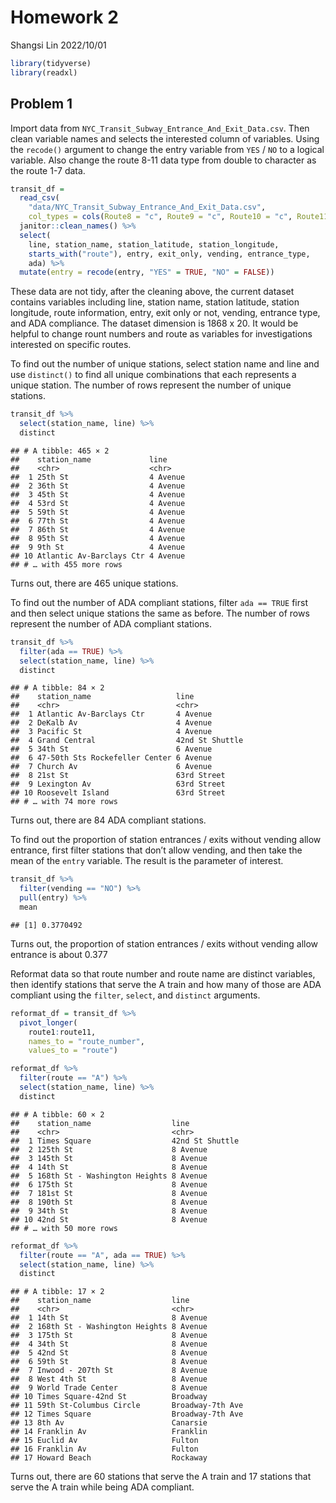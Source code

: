 Homework 2
================
Shangsi Lin
2022/10/01

``` r
library(tidyverse)
library(readxl)
```

## Problem 1

Import data from `NYC_Transit_Subway_Entrance_And_Exit_Data.csv`. Then
clean variable names and selects the interested column of variables.
Using the `recode()` argument to change the entry variable from `YES` /
`NO` to a logical variable. Also change the route 8-11 data type from
double to character as the route 1-7 data.

``` r
transit_df = 
  read_csv(
    "data/NYC_Transit_Subway_Entrance_And_Exit_Data.csv",
    col_types = cols(Route8 = "c", Route9 = "c", Route10 = "c", Route11 = "c")) %>% 
  janitor::clean_names() %>% 
  select(
    line, station_name, station_latitude, station_longitude, 
    starts_with("route"), entry, exit_only, vending, entrance_type, 
    ada) %>% 
  mutate(entry = recode(entry, "YES" = TRUE, "NO" = FALSE))
```

These data are not tidy, after the cleaning above, the current dataset
contains variables including line, station name, station latitude,
station longitude, route information, entry, exit only or not, vending,
entrance type, and ADA compliance. The dataset dimension is 1868 x 20.
It would be helpful to change rount numbers and route as variables for
investigations interested on specific routes.

To find out the number of unique stations, select station name and line
and use `distinct()` to find all unique combinations that each
represents a unique station. The number of rows represent the number of
unique stations.

``` r
transit_df %>% 
  select(station_name, line) %>% 
  distinct
```

    ## # A tibble: 465 × 2
    ##    station_name             line    
    ##    <chr>                    <chr>   
    ##  1 25th St                  4 Avenue
    ##  2 36th St                  4 Avenue
    ##  3 45th St                  4 Avenue
    ##  4 53rd St                  4 Avenue
    ##  5 59th St                  4 Avenue
    ##  6 77th St                  4 Avenue
    ##  7 86th St                  4 Avenue
    ##  8 95th St                  4 Avenue
    ##  9 9th St                   4 Avenue
    ## 10 Atlantic Av-Barclays Ctr 4 Avenue
    ## # … with 455 more rows

Turns out, there are 465 unique stations.

To find out the number of ADA compliant stations, filter `ada == TRUE`
first and then select unique stations the same as before. The number of
rows represent the number of ADA compliant stations.

``` r
transit_df %>% 
  filter(ada == TRUE) %>% 
  select(station_name, line) %>% 
  distinct
```

    ## # A tibble: 84 × 2
    ##    station_name                   line           
    ##    <chr>                          <chr>          
    ##  1 Atlantic Av-Barclays Ctr       4 Avenue       
    ##  2 DeKalb Av                      4 Avenue       
    ##  3 Pacific St                     4 Avenue       
    ##  4 Grand Central                  42nd St Shuttle
    ##  5 34th St                        6 Avenue       
    ##  6 47-50th Sts Rockefeller Center 6 Avenue       
    ##  7 Church Av                      6 Avenue       
    ##  8 21st St                        63rd Street    
    ##  9 Lexington Av                   63rd Street    
    ## 10 Roosevelt Island               63rd Street    
    ## # … with 74 more rows

Turns out, there are 84 ADA compliant stations.

To find out the proportion of station entrances / exits without vending
allow entrance, first filter stations that don’t allow vending, and then
take the mean of the `entry` variable. The result is the parameter of
interest.

``` r
transit_df %>% 
  filter(vending == "NO") %>% 
  pull(entry) %>% 
  mean
```

    ## [1] 0.3770492

Turns out, the proportion of station entrances / exits without vending
allow entrance is about 0.377

Reformat data so that route number and route name are distinct
variables, then identify stations that serve the A train and how many of
those are ADA compliant using the `filter`, `select`, and `distinct`
arguments.

``` r
reformat_df = transit_df %>% 
  pivot_longer(
    route1:route11,
    names_to = "route_number",
    values_to = "route") 

reformat_df %>%   
  filter(route == "A") %>% 
  select(station_name, line) %>% 
  distinct
```

    ## # A tibble: 60 × 2
    ##    station_name                  line           
    ##    <chr>                         <chr>          
    ##  1 Times Square                  42nd St Shuttle
    ##  2 125th St                      8 Avenue       
    ##  3 145th St                      8 Avenue       
    ##  4 14th St                       8 Avenue       
    ##  5 168th St - Washington Heights 8 Avenue       
    ##  6 175th St                      8 Avenue       
    ##  7 181st St                      8 Avenue       
    ##  8 190th St                      8 Avenue       
    ##  9 34th St                       8 Avenue       
    ## 10 42nd St                       8 Avenue       
    ## # … with 50 more rows

``` r
reformat_df %>% 
  filter(route == "A", ada == TRUE) %>% 
  select(station_name, line) %>% 
  distinct
```

    ## # A tibble: 17 × 2
    ##    station_name                  line            
    ##    <chr>                         <chr>           
    ##  1 14th St                       8 Avenue        
    ##  2 168th St - Washington Heights 8 Avenue        
    ##  3 175th St                      8 Avenue        
    ##  4 34th St                       8 Avenue        
    ##  5 42nd St                       8 Avenue        
    ##  6 59th St                       8 Avenue        
    ##  7 Inwood - 207th St             8 Avenue        
    ##  8 West 4th St                   8 Avenue        
    ##  9 World Trade Center            8 Avenue        
    ## 10 Times Square-42nd St          Broadway        
    ## 11 59th St-Columbus Circle       Broadway-7th Ave
    ## 12 Times Square                  Broadway-7th Ave
    ## 13 8th Av                        Canarsie        
    ## 14 Franklin Av                   Franklin        
    ## 15 Euclid Av                     Fulton          
    ## 16 Franklin Av                   Fulton          
    ## 17 Howard Beach                  Rockaway

Turns out, there are 60 stations that serve the A train and 17 stations
that serve the A train while being ADA compliant.
